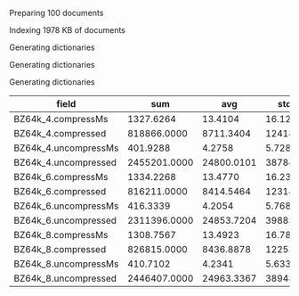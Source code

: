 Preparing 100 documents

Indexing 1978 KB of documents

Generating dictionaries

Generating dictionaries

Generating dictionaries

field | sum | avg | stddev | nulls
----- | --- | --- | ------ | -----
BZ64k_4.compressMs   | 1327.6264 | 13.4104 | 16.1267 | 1
BZ64k_4.compressed   | 818866.0000 | 8711.3404 | 12418.4316 | 6
BZ64k_4.uncompressMs | 401.9288 | 4.2758 | 5.7287 | 6
BZ64k_4.uncompressed | 2455201.0000 | 24800.0101 | 38784.9882 | 1
BZ64k_6.compressMs   | 1334.2268 | 13.4770 | 16.2383 | 1
BZ64k_6.compressed   | 816211.0000 | 8414.5464 | 12314.6711 | 3
BZ64k_6.uncompressMs | 416.3339 | 4.2054 | 5.7681 | 1
BZ64k_6.uncompressed | 2311396.0000 | 24853.7204 | 39883.4267 | 7
BZ64k_8.compressMs   | 1308.7567 | 13.4923 | 16.7866 | 3
BZ64k_8.compressed   | 826815.0000 | 8436.8878 | 12253.8533 | 2
BZ64k_8.uncompressMs | 410.7102 | 4.2341 | 5.6333 | 3
BZ64k_8.uncompressed | 2446407.0000 | 24963.3367 | 38948.5086 | 2


